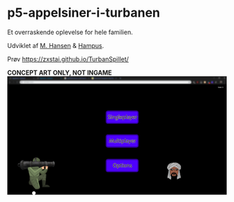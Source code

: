 # p5-appelsiner-i-turbanen
Et overraskende oplevelse for hele familien.

Udviklet af [M. Hansen](https://github.com/zxstai) & [Hampus](https://github.com/xDhampus).


Prøv https://zxstai.github.io/TurbanSpillet/


**CONCEPT ART ONLY, NOT INGAME**
![ConceptArt](conceptart.png?raw=true "Concept Art")
